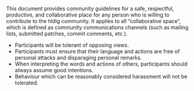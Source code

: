 This document provides community guidelines for a safe, respectful, productive,
and collaborative place for any person who is willing to contribute to the hldig
community. It applies to all “collaborative space”, which is defined as
community communications channels (such as mailing lists, submitted patches,
commit comments, etc.).

* Participants will be tolerant of opposing views.
* Participants must ensure that their language and actions are free of personal
  attacks and disparaging personal remarks.
* When interpreting the words and actions of others, participants should always
  assume good intentions.
* Behaviour which can be reasonably considered harassment will not be
  tolerated.
